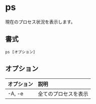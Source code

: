 # ps

現在のプロセス状況を表示します。

## 書式

```
ps [オプション]
```

## オプション

|オプション|説明|
|:--|:--|
|-A, -e|全てのプロセスを表示|
